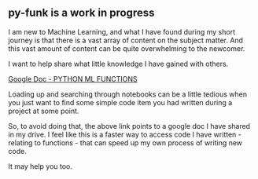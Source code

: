 ## py-funk is a work in progress

I am new to Machine Learning, and what I have found during my short journey is that there is a vast array of content on the subject matter. And this vast amount of content can be quite overwhelming to the newcomer.

I want to help share what little knowledge I have gained with others.

[Google Doc - PYTHON ML FUNCTIONS](https://docs.google.com/document/d/10mKYnh93mSuzzjq6iB1cJ7GW7qsHg7ZSENQIKJS5EDk/edit?usp=sharing)

Loading up and searching through notebooks can be a little tedious when you just want to find some simple code item you had written during a project at some point.

So, to avoid doing that, the above link points to a google doc I have shared in my drive. I feel like this is a faster way to access code I have written - relating to functions - that can speed up my own process of writing new code.

It may help you too.
